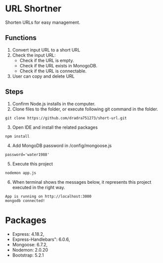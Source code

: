 # URL Shortner
Shorten URLs for easy management.
## Functions
1. Convert input URL to a short URL
2. Check the input URL: 
   - Check if the URL is empty. 
   - Check if the URL exists in MonogoDB.
   - Check if the URL is connectable.
3. User can copy and delete URL
## Steps
1. Confirm Node.js installs in the computer.
2. Clone files to the folder, or execute following git command in the folder.<br>
```
git clone https://github.com/dradra751273/short-url.git
```
3. Open IDE and install the related packages<br>
```
npm install
```
4. Add MongoDB password in /config/mongoose.js
```
password='water1988'
```
5. Execute this project<br>
```
nodemon app.js
```
6. When terminal shows the messages below, it represents this project executed in the right way.<br>
```
App is running on http://localhost:3000
mongodb connected!
```
# Packages
- Express: 4.18.2,
- Express-Handlebars": 6.0.6,
- Mongoose: 6.7.2,
- Nodemon: 2.0.20
- Bootstrap: 5.2.1
